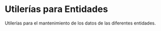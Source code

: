 # Utilerías para Entidades

Utilerías para el mantenimiento de los datos de las diferentes entidades.
